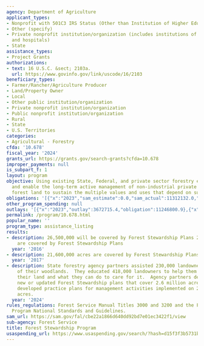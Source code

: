 ```yaml
---
agency: Department of Agriculture
applicant_types:
- Nonprofit with 501C3 IRS Status (Other than Institution of Higher Education)
- Other (specify)
- Private nonprofit institution/organization (includes institutions of higher education
  and hospitals)
- State
assistance_types:
- Project Grants
authorizations:
- text: 16 U.S.C. &sect; 2103a.
  url: https://www.govinfo.gov/link/uscode/16/2103
beneficiary_types:
- Farmer/Rancher/Agriculture Producer
- Land/Property Owner
- Local
- Other public institution/organization
- Private nonprofit institution/organization
- Public nonprofit institution/organization
- Rural
- State
- U.S. Territories
categories:
- Agricultural - Forestry
cfda: '10.678'
fiscal_year: '2024'
grants_url: https://grants.gov/search-grants?cfda=10.678
improper_payments: null
is_subpart_f: 1
layout: program
objective: Using existing State, Federal, and private sector forestry experts, promote
  and enable the long-term active management of non-industrial private and other non-federal
  forest land to sustain the multiple values and uses that depend on such lands.
obligations: '[{"x":"2023","sam_estimate":0.0,"sam_actual":11312132.0,"usa_spending_actual":11166078.08},{"x":"2024","sam_estimate":0.0,"sam_actual":14692003.0,"usa_spending_actual":11574136.31},{"x":"2025","sam_estimate":0.0,"sam_actual":12000000.0,"usa_spending_actual":3751806.16}]'
other_program_spending: null
outlays: '[{"x":"2023","outlay":3672715.4,"obligation":11246800.9},{"x":"2024","outlay":1694341.39,"obligation":17461794.49},{"x":"2025","outlay":36830.82,"obligation":190478.0}]'
permalink: /program/10.678.html
popular_name: ''
program_type: assistance_listing
results:
- description: 26,500,000 will be covered by Forest Stewardship Plans 25,138,566 acres
    are covered by Forest Stewardship Plans
  year: '2016'
- description: 21,600,000 acres are covered by Forest Stewardship Plans
  year: '2017'
- description: State forestry agency partners assisted 230,000 landowners in the management
    of their woodlands.  They educated 418,000 landowners to help them better understand
    their land and what they can do to care for it.  Agency partners developed 11,400
    new or updated Forest Stewardship plans that cover 2.6 million acres.  They also
    developed practice plans for management activities implemented on 2.4 million
    acres.
  year: '2024'
rules_regulations: Forest Service Manual Titles 3000 and 3200 and the Forest Stewardship
  Program National Standards and Guidelines.
sam_url: https://sam.gov/fal/cbe22a1866d640dd92bd7e01ec3422f1/view
sub-agency: Forest Service
title: Forest Stewardship Program
usaspending_url: https://www.usaspending.gov/search/?hash=d15f3f3b5731b9e19428738a068ef0b7
---
```

